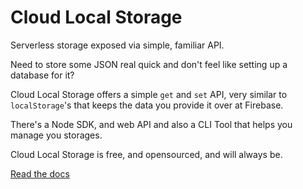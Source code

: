 # Cloud Local Storage

Serverless storage exposed via simple, familiar API.

Need to store some JSON real quick and don't feel like setting up a database for it?

Cloud Local Storage offers a simple `get` and `set` API, very similar to `localStorage`'s that keeps the data you provide it over at Firebase.

There's a Node SDK, and web API and also a CLI Tool that helps you manage you storages.

Cloud Local Storage is free, and opensourced, and will always be.

[Read the docs](https://cls.tools/docs)
